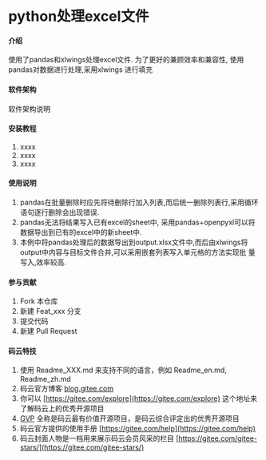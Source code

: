 # python处理excel文件

#### 介绍
使用了pandas和xlwings处理excel文件.
为了更好的兼顾效率和兼容性, 使用pandas对数据进行处理,采用xlwings 进行填充 

#### 软件架构
软件架构说明


#### 安装教程

1.  xxxx
2.  xxxx
3.  xxxx

#### 使用说明

1.  pandas在批量删除时应先将待删除行加入列表,而后统一删除列表行,采用循环语句逐行删除会出现错误.
2.  pandas无法将结果写入已有excel的sheet中, 采用pandas+openpyxl可以将数据导出到已有的excel中的新sheet中.
3.  本例中将pandas处理后的数据导出到output.xlsx文件中,而后由xlwings将output中内容与目标文件合并,可以采用嵌套列表写入单元格的方法实现批        量写入,效率较高.

#### 参与贡献

1.  Fork 本仓库
2.  新建 Feat_xxx 分支
3.  提交代码
4.  新建 Pull Request


#### 码云特技

1.  使用 Readme\_XXX.md 来支持不同的语言，例如 Readme\_en.md, Readme\_zh.md
2.  码云官方博客 [blog.gitee.com](https://blog.gitee.com)
3.  你可以 [https://gitee.com/explore](https://gitee.com/explore) 这个地址来了解码云上的优秀开源项目
4.  [GVP](https://gitee.com/gvp) 全称是码云最有价值开源项目，是码云综合评定出的优秀开源项目
5.  码云官方提供的使用手册 [https://gitee.com/help](https://gitee.com/help)
6.  码云封面人物是一档用来展示码云会员风采的栏目 [https://gitee.com/gitee-stars/](https://gitee.com/gitee-stars/)
